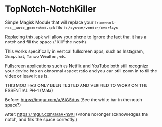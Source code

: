 # TopNotch-NotchKiller
Simple Magisk Module that will replace your `framework-res__auto_generated.apk` file in `/system/vendor/overlays`

Replacing this .apk will allow your phone to Ignore the fact that it has a notch and fill the space ("Kill" the notch)

This works specifically in vertical fullscreen apps, such as Instagram, Snapchat, Yahoo Weather, etc.

Fullscreen applications such as Netflix and YouTube both still recognize your device has an abnormal aspect ratio and you can still zoom in to fill the video or leave it as is.

THIS MOD HAS ONLY BEEN TESTED AND VERIFIED TO WORK ON THE ESSENTIAL PH-1 (Mata)

Before: https://imgur.com/a/81G5duv (See the white bar in the notch space?)

After: https://imgur.com/a/aVkn9Xl (Phone no longer acknowledges the notch, and fills the space correctly.)
